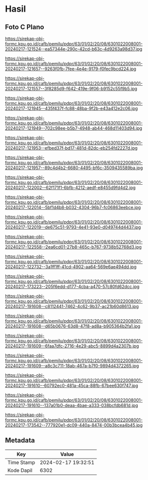 # Hasil

## Foto C Plano

https://sirekap-obj-formc.kpu.go.id/cafb/pemilu/pdpr/63/01/02/20/08/6301022008001-20240217-121524--ea57344e-290c-42cd-b63c-4d9263a98d37.jpg

https://sirekap-obj-formc.kpu.go.id/cafb/pemilu/pdpr/63/01/02/20/08/6301022008001-20240217-121657--9263f0fb-7fee-4e4e-9179-f0fec9bcd224.jpg

https://sirekap-obj-formc.kpu.go.id/cafb/pemilu/pdpr/63/01/02/20/08/6301022008001-20240217-121557--3f8285d9-f642-419e-9f06-b9152c55f9b5.jpg

https://sirekap-obj-formc.kpu.go.id/cafb/pemilu/pdpr/63/01/02/20/08/6301022008001-20240217-121945--435f437f-fc88-48ba-9f2b-e43a412e2c06.jpg

https://sirekap-obj-formc.kpu.go.id/cafb/pemilu/pdpr/63/01/02/20/08/6301022008001-20240217-121949--702c98ee-b5b7-4948-ab44-468d11403d94.jpg

https://sirekap-obj-formc.kpu.go.id/cafb/pemilu/pdpr/63/01/02/20/08/6301022008001-20240217-121953--efbed37f-bd17-481d-82dc-eb254fd2227d.jpg

https://sirekap-obj-formc.kpu.go.id/cafb/pemilu/pdpr/63/01/02/20/08/6301022008001-20240217-121957--89c4d4b2-6680-4495-bf6c-3509435589ba.jpg

https://sirekap-obj-formc.kpu.go.id/cafb/pemilu/pdpr/63/01/02/20/08/6301022008001-20240217-122002--62f171f1-6bfb-4212-aedf-e8455d9fd4d2.jpg

https://sirekap-obj-formc.kpu.go.id/cafb/pemilu/pdpr/63/01/02/20/08/6301022008001-20240217-122014--5bf1d4b8-b032-4304-96b7-fc06863eebce.jpg

https://sirekap-obj-formc.kpu.go.id/cafb/pemilu/pdpr/63/01/02/20/08/6301022008001-20240217-122019--de675c51-9793-4e41-93e0-d049744d4437.jpg

https://sirekap-obj-formc.kpu.go.id/cafb/pemilu/pdpr/63/01/02/20/08/6301022008001-20240217-122558--2ea6cd01-27b8-465c-b767-9738b52768d3.jpg

https://sirekap-obj-formc.kpu.go.id/cafb/pemilu/pdpr/63/01/02/20/08/6301022008001-20240217-122732--3a1ff1ff-41cd-4902-aa64-569e6ae494dd.jpg

https://sirekap-obj-formc.kpu.go.id/cafb/pemilu/pdpr/63/01/02/20/08/6301022008001-20240217-173223--205f6edd-d177-4cba-a470-57c80fd62dcc.jpg

https://sirekap-obj-formc.kpu.go.id/cafb/pemilu/pdpr/63/01/02/20/08/6301022008001-20240217-191608--c8112441-7462-4c62-9b37-ac21b60d8613.jpg

https://sirekap-obj-formc.kpu.go.id/cafb/pemilu/pdpr/63/01/02/20/08/6301022008001-20240217-191608--d65b0676-63d8-47f8-ad8a-b905364b2fa1.jpg

https://sirekap-obj-formc.kpu.go.id/cafb/pemilu/pdpr/63/01/02/20/08/6301022008001-20240217-191609--6faa7dfc-2716-4e29-abc5-8899d4a2307b.jpg

https://sirekap-obj-formc.kpu.go.id/cafb/pemilu/pdpr/63/01/02/20/08/6301022008001-20240217-191609--a8c3c711-18ab-467a-b7f0-9894d4372265.jpg

https://sirekap-obj-formc.kpu.go.id/cafb/pemilu/pdpr/63/01/02/20/08/6301022008001-20240217-191610--60792ec0-481a-45ca-88fb-67bee630f747.jpg

https://sirekap-obj-formc.kpu.go.id/cafb/pemilu/pdpr/63/01/02/20/08/6301022008001-20240217-191610--137a01b0-deaa-4bae-a333-038bcfdb681d.jpg

https://sirekap-obj-formc.kpu.go.id/cafb/pemilu/pdpr/63/01/02/20/08/6301022008001-20240217-173542--777920e1-dc09-440a-8474-00b3bcea4b45.jpg


## Metadata

| Key        | Value               |
| ---------- | ------------------- |
| Time Stamp | 2024-02-17 19:32:51 |
| Kode Dapil | 6302                |



